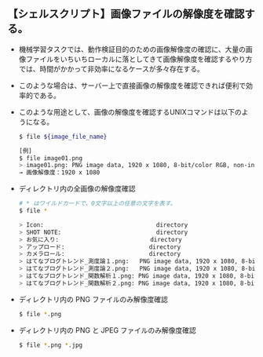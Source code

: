 ## 【シェルスクリプト】画像ファイルの解像度を確認する。

- 機械学習タスクでは、動作検証目的のための画像解像度の確認に、大量の画像ファイルをいちいちローカルに落としてきて画像解像度を確認するやり方では、時間がかかって非効率になるケースが多々存在する。
- このような場合は、サーバー上で直接画像の解像度を確認できれば便利で効率的である。

- このような用途として、画像の解像度を確認するUNIXコマンドは以下のようになる。
    ```sh
    $ file ${image_file_name}
    ```

    ```sh
    [例]
    $ file image01.png
    > image01.png: PNG image data, 1920 x 1080, 8-bit/color RGB, non-interlaced
    → 画像解像度：1920 x 1080
    ```

- ディレクトリ内の全画像の解像度確認
    ```sh
    # * はワイルドカードで、0文字以上の任意の文字を表す。
    $ file *

    > Icon:                                directory
    > SHOT NOTE:                           directory
    > お気に入り:                          directory
    > アップロード:                        directory
    > カメラロール:                        directory
    > はてなブログトレンド_測度論１.png:   PNG image data, 1920 x 1080, 8-bit/color RGB, non-interlaced
    > はてなブログトレンド_測度論２.png:   PNG image data, 1920 x 1080, 8-bit/color RGB, non-interlaced
    > はてなブログトレンド_関数解析１.png: PNG image data, 1920 x 1080, 8-bit/color RGB, non-interlaced
    > はてなブログトレンド_関数解析２.png: PNG image data, 1920 x 1080, 8-bit/color RGB, non-interlaced
    ```

- ディレクトリ内の PNG ファイルのみ解像度確認
    ```sh
    $ file *.png
    ```

- ディレクトリ内の PNG と JPEG ファイルのみ解像度確認
    ```sh
    $ file *.png *.jpg
    ```
